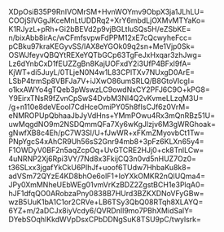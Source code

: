 XDpOsiB35P9RnIVOMrSM+HvnWOYmv9ObpX3ja1JLhLU=
COOjSIVGgJKceMnLtUDDRq2+XrY6mbdLjOXMvMTYaKo=
K1RJyzL+pRh+Gi2bBEVd2p9vjBGLtIuSQs5H/eZSbKE=
n/bixAbb8irAc/wCFmfsvpwFdPPM12xE7cQcwyheFcc=
pCBku97kraKEGyvSS/lAX8eYGOk09q2sn+Me1Vjp0Sk=
OSWJfeyvQBQYtREXeYQTbGCp63TgFeJxHxqar3zhJwg=
Lz6dYnbCxD1fEUZZgBn8KajUOFxdY2i3UfP4BFxI9fA=
KjWT+di5JuyL/0TLjeN0N4w1L83CPlTXv7NUxgD0ArE=
LSbP4trmSp8VBFJa7V+iJXwO86umSRLQ/B8GtoVIcgI=
o1kxAWYo4gTQeb3pWswzLC9owdNxCY2PFJ6C9O+kPG8=
Y9EirxTNsR9fZvnCpSwS4DvbM3Nl4Q2vKvmeLLzqM3U=
/g+n110e8deVEool7CdHceOmiPY05h8fIsCJf6z0VrM=
eNMROPUpQbhaaJbJyVdHns+YMmPOwu4Rx3mQnRBz51U=
uwMqgdNO9m2NSDQmmQFa7Xy6wKgJlzjv6M3gWRGhoak=
gNwfXB8c4Eh/pC7W3SI/U+fJwWR+xFKmZMyovbCt1Tw=
PNpYgcS4xAhCR9Uh56sS2Gnr94mb8+3pFz6KLXn65y4=
F1OWDyV0BF2n5aqZcpOq+UvGTCRE2HJj0+ck8TnlLCw=
4uNRNP2Xj6Rpi3VY/7Nd8x3FkijCQ3n0vd5nHUZ7Oz0=
t36SLxx3jgafYkCkU6PIhJf+uoof6TUdw7HhbaKu8k8=
adVSm72QYzE4KD8bhOe6olF1+IoYXkOMKR2nQlUQma4=
JPy0XmMNheUEbWEg01vmVrKzBDZ2ZgstBCH1e3PlqA0=
hJF1dfqQO0ARobzaPny0838B7HUrd3BZKXDNoVFyGBw=
wzB5UuK1bA1C1or2CRVe+LB6TSy3QbQ08RTqh8XLAYQ=
6YZ+m/2aDCJx8iyVcdy6/QVRDnIl9mo7PBhXMidSalY=
DYebSOqhlKkdWVpDsxCPbDDNgSuK8TSU9pC/twylsrk=

